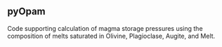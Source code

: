 ## pyOpam

Code supporting calculation of magma storage pressures using the composition of melts saturated in Olivine, Plagioclase, Augite, and Melt.